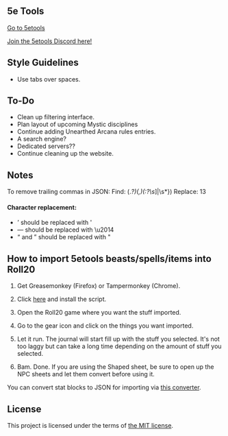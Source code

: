 ## 5e Tools
[Go to 5etools](5etools.html)

[Join the 5etools Discord here!](https://discord.gg/B2J9gM9)

## Style Guidelines
- Use tabs over spaces.

## To-Do
- Clean up filtering interface.
- Plan layout of upcoming Mystic disciplines
- Continue adding Unearthed Arcana rules entries.
- A search engine?
- Dedicated servers??
- Continue cleaning up the website.

## Notes
To remove trailing commas in JSON:
Find: (.*?)(,)(:?\s*]|\s*})
Replace: $1$3

#### Character replacement:
- ’ should be replaced with '
- — should be replaced with \u2014
- “ and ” should be replaced with "

## How to import 5etools beasts/spells/items into Roll20
1. Get Greasemonkey (Firefox) or Tampermonkey (Chrome).

2. Click [here](https://github.com/astranauta/5etoolsR20/raw/master/5etoolsR20.user.js) and install the script.

3. Open the Roll20 game where you want the stuff imported.

4. Go to the gear icon and click on the things you want imported.

5. Let it run. The journal will start fill up with the stuff you selected. It's not too laggy but can take a long time depending on the amount of stuff you selected.

6. Bam. Done. If you are using the Shaped sheet, be sure to open up the NPC sheets and let them convert before using it.

You can convert stat blocks to JSON for importing via [this converter](converter.html).

## License

This project is licensed under the terms of [the MIT license](master\LICENSE).